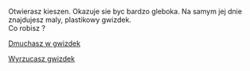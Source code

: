 Otwierasz kieszen.
Okazuje sie byc bardzo gleboka. Na samym jej dnie znajdujesz maly, plastikowy gwizdek.  
Co robisz ?

[Dmuchasz w gwizdek](gwizdek/dmuchnij-w-gwizdek.md)

[Wyrzucasz gwizdek](gwizdek/wyrzuc-gwizdek.md)
